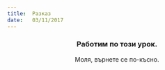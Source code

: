 ```yaml
---
title:  Разказ
date:   03/11/2017
---
```


### <center>Работим по този урок.</center>
<center>Моля, върнете се по-късно.</center>